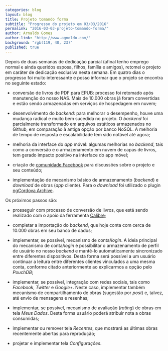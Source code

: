 ```yaml
---
categories: blog
layout: blog
title: Projeto tomando forma
subtitle: "Progresso do projeto em 03/03/2016"
permalink: "2016-03-03-projeto-tomando-forma/"
author: Arnaldo Gomes
author-link: "http://www.agnoldo.com/"
background: "rgb(119, 40, 23)"
published: true
---
```


Depois de duas semanas de dedicação parcial (afinal tenho emprego normal e ainda queridos esposa, filhos, família e amigos), retomei o projeto em caráter de dedicação exclusiva nesta semana. Em quatro dias o progresso foi muito interessante e posso informar que o projeto se encontra no seguinte estado:

- conversão de livros de PDF para EPUB: processo foi retomado após manutenção do nosso NAS. Mais de 10.000 obras já foram convertidas e estão sendo armazenadas em serviços de hospedagem em nuvem;

- desenvolvimento do _backend_: para melhorar o desempenho, houve uma mudança radical e muito bem sucedida no projeto. O _backend_ foi parcialmente transformado em arquivos estáticos armazenados no Github, em comparação à antiga opção por banco NoSQL. A melhoria de tempo de resposta e escalabilidade tem sido notável até agora;

- melhoria da interface do _app_ móvel: algumas melhorias no _backend_, tais como a conversão e o armazenamento em nuvem de capas de livros, tem gerado impacto positivo na interface do app móvel;

- criação de [comunidade Facebook](https://www.facebook.com/dominiopublicoxyz/) para discussões sobre o projeto e seu conteúdo;

- implementação de mecanismo básico de armazenamento (_backend_) e _download_ de obras (_app_ cliente). Para o _download_ foi utilizado o plugin [ngCordova Archive](http://ngcordova.com/).

Os próximos passos são:

- prosseguir com processo de conversão de livros, que está sendo realizado com o apoio da ferramenta [Calibre](https://calibre-ebook.com/);

- completar a importação do _backend_, que hoje conta com cerca de 10.000 obras em seu banco de dados;

- implementar, se possível, mecanismo de conta/_login_. A ideia principal do mecanismo de conta/_login_ é possibilitar o armazenamento de perfil de usuário no nosso _backend_ e mantê-lo automaticamente sincronizado entre diferentes dispositivos. Desta forma será possível a um usuário continuar a leitura entre diferentes clientes vinculados a uma mesma conta, conforme citado anteriormente ao explicarmos a opção pelo _PouchDB_;

- implementar, se possível, integração com redes sociais, tais como _Facebook_, _Twitter_ e _Google+_. Neste caso, implementar também mecanismo de compartilhamento de obras (sugestão por _post_) e, talvez, até envio de mensagens e resenhas;

- implementar, se possível, mecanismo de avaliação (_rating_) de obras em tela _Meus Dados_. Desta forma usuário poderá atribuir nota a obras consumidas;

- implementar ou remover tela _Recentes_, que mostrará as últimas obras recentemente abertas para reprodução;

- projetar e implementar tela _Configurações_.
